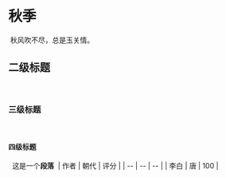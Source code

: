 # 秋季
 ​
 秋风吹不尽，总是玉关情。
 ​
 ## 二级标题
 ​
 ​
 ### 三级标题
 ​
 ​
 #### 四级标题
 ​
 ​
 这是一个**段落**
 ​
| 作者 | 朝代 | 评分 |
 | -- | -- | -- |
 | 李白 |  唐  | 100  |
